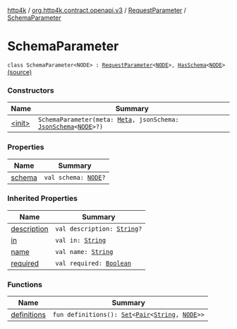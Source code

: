[http4k](../../../index.md) / [org.http4k.contract.openapi.v3](../../index.md) / [RequestParameter](../index.md) / [SchemaParameter](./index.md)

# SchemaParameter

`class SchemaParameter<NODE> : `[`RequestParameter`](../index.md)`<`[`NODE`](index.md#NODE)`>, `[`HasSchema`](../../-has-schema/index.md)`<`[`NODE`](index.md#NODE)`>` [(source)](https://github.com/http4k/http4k/blob/master/http4k-contract/src/main/kotlin/org/http4k/contract/openapi/v3/model.kt#L100)

### Constructors

| Name | Summary |
|---|---|
| [&lt;init&gt;](-init-.md) | `SchemaParameter(meta: `[`Meta`](../../../org.http4k.lens/-meta/index.md)`, jsonSchema: `[`JsonSchema`](../../../org.http4k.util/-json-schema/index.md)`<`[`NODE`](index.md#NODE)`>?)` |

### Properties

| Name | Summary |
|---|---|
| [schema](schema.md) | `val schema: `[`NODE`](index.md#NODE)`?` |

### Inherited Properties

| Name | Summary |
|---|---|
| [description](../description.md) | `val description: `[`String`](https://kotlinlang.org/api/latest/jvm/stdlib/kotlin/-string/index.html)`?` |
| [in](../in.md) | `val in: `[`String`](https://kotlinlang.org/api/latest/jvm/stdlib/kotlin/-string/index.html) |
| [name](../name.md) | `val name: `[`String`](https://kotlinlang.org/api/latest/jvm/stdlib/kotlin/-string/index.html) |
| [required](../required.md) | `val required: `[`Boolean`](https://kotlinlang.org/api/latest/jvm/stdlib/kotlin/-boolean/index.html) |

### Functions

| Name | Summary |
|---|---|
| [definitions](definitions.md) | `fun definitions(): `[`Set`](https://kotlinlang.org/api/latest/jvm/stdlib/kotlin.collections/-set/index.html)`<`[`Pair`](https://kotlinlang.org/api/latest/jvm/stdlib/kotlin/-pair/index.html)`<`[`String`](https://kotlinlang.org/api/latest/jvm/stdlib/kotlin/-string/index.html)`, `[`NODE`](index.md#NODE)`>>` |
